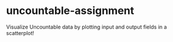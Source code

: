 # uncountable-assignment

Visualize Uncountable data by plotting input and output fields in a scatterplot!

